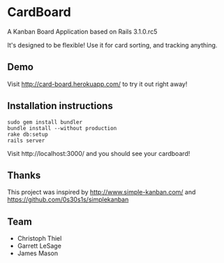 # CardBoard

A Kanban Board Application based on Rails 3.1.0.rc5

It's designed to be flexible! Use it for card sorting, and tracking
anything.

## Demo

Visit http://card-board.herokuapp.com/ to try it out right away!

## Installation instructions

    sudo gem install bundler
    bundle install --without production
    rake db:setup
    rails server

Visit http://localhost:3000/ and you should see your cardboard!

## Thanks

This project was inspired by http://www.simple-kanban.com/ and https://github.com/0s30s1s/simplekanban

## Team

* Christoph Thiel
* Garrett LeSage
* James Mason
